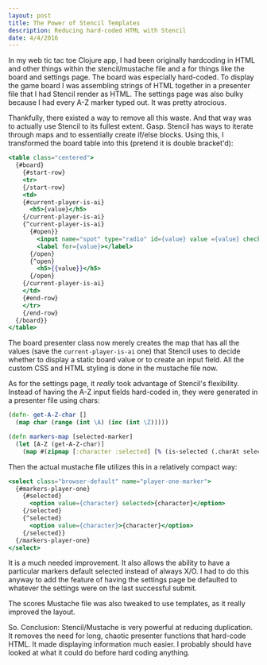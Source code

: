 ```yaml
---
layout: post
title: The Power of Stencil Templates
description: Reducing hard-coded HTML with Stencil
date: 4/4/2016
---
```


In my web tic tac toe Clojure app, I had been originally hardcoding in HTML and other things within the stencil/mustache file and a  for things like the board and settings page. The board was especially hard-coded. To display the game board I was assembling strings of HTML together in a presenter file that I had Stencil render as HTML. The settings page was also bulky because I had every A-Z marker typed out. It was pretty atrocious.

Thankfully, there existed a way to remove all this waste. And that way was to actually use Stencil to its fullest extent. Gasp. Stencil has ways to iterate through maps and to essentially create if/else blocks. Using this, I transformed the board table into this (pretend it is double bracket'd):

```mustache
<table class="centered">
  {#board}
    {#start-row}
    <tr>
    {/start-row}
    <td>
    {#current-player-is-ai}
      <h5>{value}</h5>
    {/current-player-is-ai}
    {^current-player-is-ai}
      {#open}}
        <input name="spot" type="radio" id={value} value ={value} checked/>
        <label for={value}></label>
      {/open}
      {^open}
        <h5>{{value}}</h5>
      {/open}
    {/current-player-is-ai}
    </td>
    {#end-row}
    </tr>
    {/end-row}
  {/board}}
</table>
```

The board presenter class now merely creates the map that has all the values (save the `current-player-is-ai` one) that Stencil uses to decide whether to display a static board value or to create an input field. All the custom CSS and HTML styling is done in the mustache file now.

As for the settings page, it *really* took advantage of Stencil's flexibility. Instead of having the A-Z input fields hard-coded in, they were generated in a presenter file using chars:

```clojure
(defn- get-A-Z-char []
  (map char (range (int \A) (inc (int \Z)))))

(defn markers-map [selected-marker]
  (let [A-Z (get-A-Z-char)]
    (map #(zipmap [:character :selected] [% (is-selected (.charAt selected-marker 0) %)]) A-Z)))
```

Then the actual mustache file utilizes this in a relatively compact way:

```mustache
<select class="browser-default" name="player-one-marker">
  {#markers-player-one}
    {#selected}
      <option value={character} selected>{character}</option>
    {/selected}
    {^selected}
      <option value={character}>{character}</option>
    {/selected}}
  {/markers-player-one}
</select>
```
It is a much needed improvement. It also allows the ability to have a particular markers default selected instead of always X/O. I had to do this anyway to add the feature of having the settings page be defaulted to whatever the settings were on the last successful submit.

The scores Mustache file was also tweaked to use templates, as it really improved the layout.

So. Conclusion: Stencil/Mustache is very powerful at reducing duplication. It removes the need for long, chaotic presenter functions that hard-code HTML. It made displaying information much easier. I probably should have looked at what it could do before hard coding anything.
